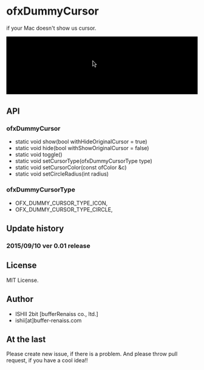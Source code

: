 # ofxDummyCursor

if your Mac doesn't show us cursor.

![Photo](https://github.com/2bbb/ofxDummyCursor/raw/master/image.png)

## API

### ofxDummyCursor

* static void show(bool withHideOriginalCursor = true)
* static void hide(bool withShowOriginalCursor = false)
* static void toggle()
* static void setCursorType(ofxDummyCursorType type)
* static void setCursorColor(const ofColor &c)
* static void setCircleRadius(int radius)

### ofxDummyCursorType

* OFX_DUMMY_CURSOR_TYPE_ICON,
* OFX_DUMMY_CURSOR_TYPE_CIRCLE,

## Update history

### 2015/09/10 ver 0.01 release

## License

MIT License.

## Author

* ISHII 2bit [bufferRenaiss co., ltd.]
* ishii[at]buffer-renaiss.com

## At the last

Please create new issue, if there is a problem.
And please throw pull request, if you have a cool idea!!